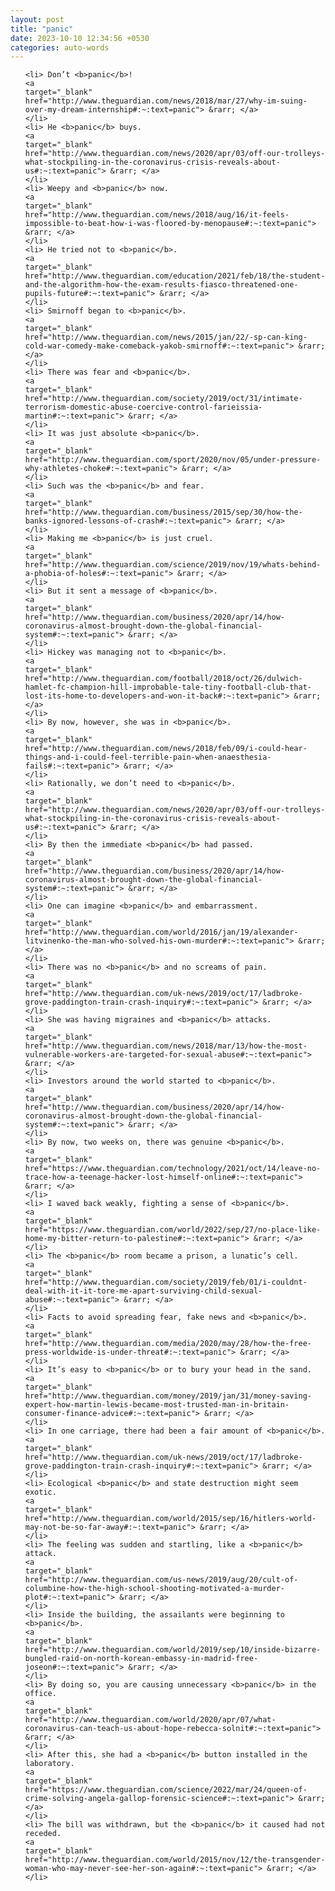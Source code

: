 ```yaml
---
layout: post
title: "panic"
date: 2023-10-10 12:34:56 +0530
categories: auto-words
---
```

<ol>

    <li> Don’t <b>panic</b>!
    <a 
    target="_blank" 
    href="http://www.theguardian.com/news/2018/mar/27/why-im-suing-over-my-dream-internship#:~:text=panic"> &rarr; </a>
    </li>
    <li> He <b>panic</b> buys.
    <a 
    target="_blank" 
    href="http://www.theguardian.com/news/2020/apr/03/off-our-trolleys-what-stockpiling-in-the-coronavirus-crisis-reveals-about-us#:~:text=panic"> &rarr; </a>
    </li>
    <li> Weepy and <b>panic</b> now.
    <a 
    target="_blank" 
    href="http://www.theguardian.com/news/2018/aug/16/it-feels-impossible-to-beat-how-i-was-floored-by-menopause#:~:text=panic"> &rarr; </a>
    </li>
    <li> He tried not to <b>panic</b>.
    <a 
    target="_blank" 
    href="http://www.theguardian.com/education/2021/feb/18/the-student-and-the-algorithm-how-the-exam-results-fiasco-threatened-one-pupils-future#:~:text=panic"> &rarr; </a>
    </li>
    <li> Smirnoff began to <b>panic</b>.
    <a 
    target="_blank" 
    href="http://www.theguardian.com/news/2015/jan/22/-sp-can-king-cold-war-comedy-make-comeback-yakob-smirnoff#:~:text=panic"> &rarr; </a>
    </li>
    <li> There was fear and <b>panic</b>.
    <a 
    target="_blank" 
    href="http://www.theguardian.com/society/2019/oct/31/intimate-terrorism-domestic-abuse-coercive-control-farieissia-martin#:~:text=panic"> &rarr; </a>
    </li>
    <li> It was just absolute <b>panic</b>.
    <a 
    target="_blank" 
    href="http://www.theguardian.com/sport/2020/nov/05/under-pressure-why-athletes-choke#:~:text=panic"> &rarr; </a>
    </li>
    <li> Such was the <b>panic</b> and fear.
    <a 
    target="_blank" 
    href="http://www.theguardian.com/business/2015/sep/30/how-the-banks-ignored-lessons-of-crash#:~:text=panic"> &rarr; </a>
    </li>
    <li> Making me <b>panic</b> is just cruel.
    <a 
    target="_blank" 
    href="http://www.theguardian.com/science/2019/nov/19/whats-behind-a-phobia-of-holes#:~:text=panic"> &rarr; </a>
    </li>
    <li> But it sent a message of <b>panic</b>.
    <a 
    target="_blank" 
    href="http://www.theguardian.com/business/2020/apr/14/how-coronavirus-almost-brought-down-the-global-financial-system#:~:text=panic"> &rarr; </a>
    </li>
    <li> Hickey was managing not to <b>panic</b>.
    <a 
    target="_blank" 
    href="http://www.theguardian.com/football/2018/oct/26/dulwich-hamlet-fc-champion-hill-improbable-tale-tiny-football-club-that-lost-its-home-to-developers-and-won-it-back#:~:text=panic"> &rarr; </a>
    </li>
    <li> By now, however, she was in <b>panic</b>.
    <a 
    target="_blank" 
    href="http://www.theguardian.com/news/2018/feb/09/i-could-hear-things-and-i-could-feel-terrible-pain-when-anaesthesia-fails#:~:text=panic"> &rarr; </a>
    </li>
    <li> Rationally, we don’t need to <b>panic</b>.
    <a 
    target="_blank" 
    href="http://www.theguardian.com/news/2020/apr/03/off-our-trolleys-what-stockpiling-in-the-coronavirus-crisis-reveals-about-us#:~:text=panic"> &rarr; </a>
    </li>
    <li> By then the immediate <b>panic</b> had passed.
    <a 
    target="_blank" 
    href="http://www.theguardian.com/business/2020/apr/14/how-coronavirus-almost-brought-down-the-global-financial-system#:~:text=panic"> &rarr; </a>
    </li>
    <li> One can imagine <b>panic</b> and embarrassment.
    <a 
    target="_blank" 
    href="http://www.theguardian.com/world/2016/jan/19/alexander-litvinenko-the-man-who-solved-his-own-murder#:~:text=panic"> &rarr; </a>
    </li>
    <li> There was no <b>panic</b> and no screams of pain.
    <a 
    target="_blank" 
    href="http://www.theguardian.com/uk-news/2019/oct/17/ladbroke-grove-paddington-train-crash-inquiry#:~:text=panic"> &rarr; </a>
    </li>
    <li> She was having migraines and <b>panic</b> attacks.
    <a 
    target="_blank" 
    href="http://www.theguardian.com/news/2018/mar/13/how-the-most-vulnerable-workers-are-targeted-for-sexual-abuse#:~:text=panic"> &rarr; </a>
    </li>
    <li> Investors around the world started to <b>panic</b>.
    <a 
    target="_blank" 
    href="http://www.theguardian.com/business/2020/apr/14/how-coronavirus-almost-brought-down-the-global-financial-system#:~:text=panic"> &rarr; </a>
    </li>
    <li> By now, two weeks on, there was genuine <b>panic</b>.
    <a 
    target="_blank" 
    href="https://www.theguardian.com/technology/2021/oct/14/leave-no-trace-how-a-teenage-hacker-lost-himself-online#:~:text=panic"> &rarr; </a>
    </li>
    <li> I waved back weakly, fighting a sense of <b>panic</b>.
    <a 
    target="_blank" 
    href="https://www.theguardian.com/world/2022/sep/27/no-place-like-home-my-bitter-return-to-palestine#:~:text=panic"> &rarr; </a>
    </li>
    <li> The <b>panic</b> room became a prison, a lunatic’s cell.
    <a 
    target="_blank" 
    href="http://www.theguardian.com/society/2019/feb/01/i-couldnt-deal-with-it-it-tore-me-apart-surviving-child-sexual-abuse#:~:text=panic"> &rarr; </a>
    </li>
    <li> Facts to avoid spreading fear, fake news and <b>panic</b>.
    <a 
    target="_blank" 
    href="http://www.theguardian.com/media/2020/may/28/how-the-free-press-worldwide-is-under-threat#:~:text=panic"> &rarr; </a>
    </li>
    <li> It’s easy to <b>panic</b> or to bury your head in the sand.
    <a 
    target="_blank" 
    href="http://www.theguardian.com/money/2019/jan/31/money-saving-expert-how-martin-lewis-became-most-trusted-man-in-britain-consumer-finance-advice#:~:text=panic"> &rarr; </a>
    </li>
    <li> In one carriage, there had been a fair amount of <b>panic</b>.
    <a 
    target="_blank" 
    href="http://www.theguardian.com/uk-news/2019/oct/17/ladbroke-grove-paddington-train-crash-inquiry#:~:text=panic"> &rarr; </a>
    </li>
    <li> Ecological <b>panic</b> and state destruction might seem exotic.
    <a 
    target="_blank" 
    href="http://www.theguardian.com/world/2015/sep/16/hitlers-world-may-not-be-so-far-away#:~:text=panic"> &rarr; </a>
    </li>
    <li> The feeling was sudden and startling, like a <b>panic</b> attack.
    <a 
    target="_blank" 
    href="http://www.theguardian.com/us-news/2019/aug/20/cult-of-columbine-how-the-high-school-shooting-motivated-a-murder-plot#:~:text=panic"> &rarr; </a>
    </li>
    <li> Inside the building, the assailants were beginning to <b>panic</b>.
    <a 
    target="_blank" 
    href="http://www.theguardian.com/world/2019/sep/10/inside-bizarre-bungled-raid-on-north-korean-embassy-in-madrid-free-joseon#:~:text=panic"> &rarr; </a>
    </li>
    <li> By doing so, you are causing unnecessary <b>panic</b> in the office.
    <a 
    target="_blank" 
    href="http://www.theguardian.com/world/2020/apr/07/what-coronavirus-can-teach-us-about-hope-rebecca-solnit#:~:text=panic"> &rarr; </a>
    </li>
    <li> After this, she had a <b>panic</b> button installed in the laboratory.
    <a 
    target="_blank" 
    href="https://www.theguardian.com/science/2022/mar/24/queen-of-crime-solving-angela-gallop-forensic-science#:~:text=panic"> &rarr; </a>
    </li>
    <li> The bill was withdrawn, but the <b>panic</b> it caused had not receded.
    <a 
    target="_blank" 
    href="http://www.theguardian.com/world/2015/nov/12/the-transgender-woman-who-may-never-see-her-son-again#:~:text=panic"> &rarr; </a>
    </li>